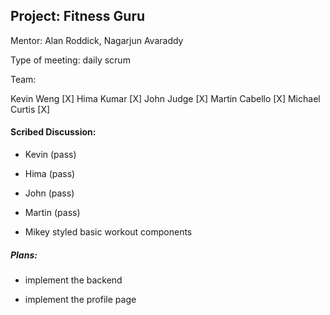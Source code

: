 ## Project: Fitness Guru

Mentor: Alan Roddick, Nagarjun Avaraddy

Type of meeting: daily scrum

Team:

Kevin Weng [X]
Hima Kumar [X]
John Judge [X]
Martin Cabello [X]
Michael Curtis [X]

#### Scribed Discussion:

-   Kevin (pass)

-   Hima (pass)

-   John (pass)

-   Martin (pass)

-   Mikey styled basic workout components

##### Plans:

-   implement the backend

-   implement the profile page
